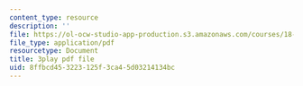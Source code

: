 ```yaml
---
content_type: resource
description: ''
file: https://ol-ocw-studio-app-production.s3.amazonaws.com/courses/18-02sc-multivariable-calculus-fall-2010/8ffbcd453223125f3ca45d03214134bc_E8aYX_mW2DA.pdf
file_type: application/pdf
resourcetype: Document
title: 3play pdf file
uid: 8ffbcd45-3223-125f-3ca4-5d03214134bc
---
```

